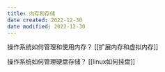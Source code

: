 ```yaml
---
title: 内存和存储
date created: 2022-12-30
date modified: 2022-12-30
---
```

操作系统如何管理和使用内存？
[[扩展内存和虚拟内存]]


操作系统如何管理硬盘存储？
[[linux如何挂盘]]